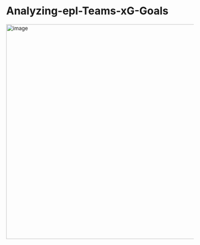 # Analyzing-epl-Teams-xG-Goals


<img width="578" alt="image" src="https://user-images.githubusercontent.com/107732790/219798015-a7ea1743-f203-4bfa-b98c-3905219a0099.png">
